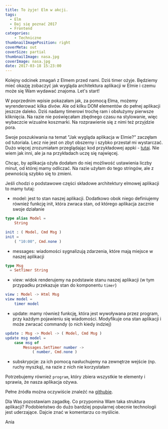 ```yaml
---
title: To żyje! Elm w akcji.
tags:
  - Elm
  - Daj się poznać 2017
  - Frontend
categories:
    - Techniczne
thumbnailImagePosition: right
coverMeta: out
coverSize: partial
thumbnailImage: nasa.jpg
coverImage: nasa.jpg
date: 2017-03-18 15:23:00
---
```


Kolejny odcinek zmagań z Elmem przed nami. Dziś timer ożyje. Będziemy mieć okazję zobaczyć jak wygląda architektura aplikacji w Elmie i czemu może się Wam wydawać znajoma.<!--more--> Let's start!

W poprzednim wpisie pokazałam jak, za pomocą Elma, możemy wyrenderować kilka divów. Ale od kilku DOM elementów do pełnej aplikacji jeszcze daleko. Dziś nadamy timerowi trochę ram i obsłużymy pierwsze kliknięcia. Na razie nie poświęcałam zbędnego czasu na stylowanie, więc wybaczcie wizualne koszmarki. Na rozprawienie się z nimi też przyjdzie pora.

Swoje poszukiwania na temat "Jak wygląda aplikacja w Elmie?" zaczęłam od tutoriala. Lecz nie jest on zbyt obszerny i szybko przestał mi wystarczać. Dużo więcej zrozumiałam przeglądając kod przykładowej appki - [tutaj](https://github.com/sporto/elm-tutorial-app). Nie wiem jak inni, ale ja na przykładach uczę się najwięcej.

Chcąc, by aplikacja ożyła dodałam do niej możliwość ustawienia liczby minut, od której mamy odliczać. Na razie użyłam do tego stringów, ale z pewnością szybko się to zmieni.

Jeśli chodzi o podstawowe części składowe architektury elmowej aplikacji to mamy tutaj:

- model: jest to stan naszej aplikacji. Dodatkowo obok niego definiujemy również funkcję init, która zwraca stan, od którego aplikacja zacznie swoje działanie

```elm
type alias Model =
    String

init : ( Model, Cmd Msg )
init =
    ( "10:00", Cmd.none )
```
- messages: wiadomości sygnalizują zdarzenia, które mają miejsce w naszej aplikacji

```elm
type Msg
  = SetTimer String
```
- view: widok renderujemy na podstawie stanu naszej aplikacji (w tym przypadku przekazuje stan do komponentu `timer`)

```elm
view : Model -> Html Msg
view model =
    timer model
```
- update: mamy również funkcję, która jest wywoływana przez program, przy każdym pojawieniu się wiadomości. Modyfikuje ona stan aplikacji i może zwracać commandy (o nich kiedy indziej)

```elm
update : Msg -> Model -> ( Model, Cmd Msg )
update msg model =
    case msg of
        Messages.SetTimer number ->
            ( number, Cmd.none )
```
- subskrypcje: za ich pomocą nasłuchujemy na zewnętrze wejście (np. ruchy myszką), na razie z nich nie korzystałam

Potrzebujemy również `program`, który zbiera wszystkie te elementy i sprawia, że nasza aplikacja ożywa.

Pełne źródła można oczywiście znaleźć na [githubie](https://github.com/kernelgonnapanic/timer).

Dla Was pozostawiam zagadkę. Co przypomina Wam taka struktura aplikacji? Podobieństwo do dużo bardziej popularnej obecnie technologii jest uderzające. Dajcie znać w komentarzu co myślicie.

Ania
